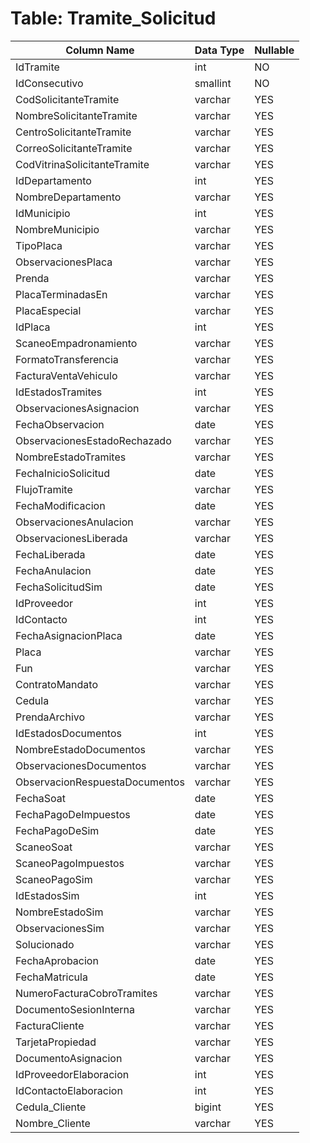 # Table: Tramite_Solicitud

| Column Name | Data Type | Nullable |
|-------------|-----------|----------|
| IdTramite | int | NO |
| IdConsecutivo | smallint | NO |
| CodSolicitanteTramite | varchar | YES |
| NombreSolicitanteTramite | varchar | YES |
| CentroSolicitanteTramite | varchar | YES |
| CorreoSolicitanteTramite | varchar | YES |
| CodVitrinaSolicitanteTramite | varchar | YES |
| IdDepartamento | int | YES |
| NombreDepartamento | varchar | YES |
| IdMunicipio | int | YES |
| NombreMunicipio | varchar | YES |
| TipoPlaca | varchar | YES |
| ObservacionesPlaca | varchar | YES |
| Prenda | varchar | YES |
| PlacaTerminadasEn | varchar | YES |
| PlacaEspecial | varchar | YES |
| IdPlaca | int | YES |
| ScaneoEmpadronamiento | varchar | YES |
| FormatoTransferencia | varchar | YES |
| FacturaVentaVehiculo | varchar | YES |
| IdEstadosTramites | int | YES |
| ObservacionesAsignacion | varchar | YES |
| FechaObservacion | date | YES |
| ObservacionesEstadoRechazado | varchar | YES |
| NombreEstadoTramites | varchar | YES |
| FechaInicioSolicitud | date | YES |
| FlujoTramite | varchar | YES |
| FechaModificacion | date | YES |
| ObservacionesAnulacion | varchar | YES |
| ObservacionesLiberada | varchar | YES |
| FechaLiberada | date | YES |
| FechaAnulacion | date | YES |
| FechaSolicitudSim | date | YES |
| IdProveedor | int | YES |
| IdContacto | int | YES |
| FechaAsignacionPlaca | date | YES |
| Placa | varchar | YES |
| Fun | varchar | YES |
| ContratoMandato | varchar | YES |
| Cedula | varchar | YES |
| PrendaArchivo | varchar | YES |
| IdEstadosDocumentos | int | YES |
| NombreEstadoDocumentos | varchar | YES |
| ObservacionesDocumentos | varchar | YES |
| ObservacionRespuestaDocumentos | varchar | YES |
| FechaSoat | date | YES |
| FechaPagoDeImpuestos | date | YES |
| FechaPagoDeSim | date | YES |
| ScaneoSoat | varchar | YES |
| ScaneoPagoImpuestos | varchar | YES |
| ScaneoPagoSim | varchar | YES |
| IdEstadosSim | int | YES |
| NombreEstadoSim | varchar | YES |
| ObservacionesSim | varchar | YES |
| Solucionado | varchar | YES |
| FechaAprobacion | date | YES |
| FechaMatricula | date | YES |
| NumeroFacturaCobroTramites | varchar | YES |
| DocumentoSesionInterna | varchar | YES |
| FacturaCliente | varchar | YES |
| TarjetaPropiedad | varchar | YES |
| DocumentoAsignacion | varchar | YES |
| IdProveedorElaboracion | int | YES |
| IdContactoElaboracion | int | YES |
| Cedula_Cliente | bigint | YES |
| Nombre_Cliente | varchar | YES |

